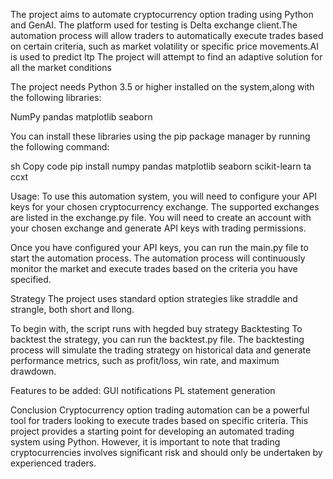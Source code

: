 
The project aims to automate cryptocurrency option trading using Python and GenAI. The platform used for testing is Delta exchange client.The automation process will allow traders to automatically execute trades based on certain criteria, such as market volatility or specific price movements.AI is used to predict ltp  The project will attempt to find an adaptive solution for all the market conditions

The project needs Python 3.5 or higher installed on the system,along with the following libraries:

NumPy
pandas
matplotlib
seaborn

You can install these libraries using the pip package manager by running the following command:

sh
Copy code
pip install numpy pandas matplotlib seaborn scikit-learn ta ccxt

Usage:
To use this automation system, you will need to configure your API keys for your chosen cryptocurrency exchange. The supported exchanges are listed in the exchange.py file. You will need to create an account with your chosen exchange and generate API keys with trading permissions.

Once you have configured your API keys, you can run the main.py file to start the automation process. The automation process will continuously monitor the market and execute trades based on the criteria you have specified.

Strategy
The project uses standard option strategies like straddle and strangle, both short and llong. 

To begin with, the script runs with hegded buy strategy 
Backtesting
To backtest the strategy, you can run the backtest.py file. The backtesting process will simulate the trading strategy on historical data and generate performance metrics, such as profit/loss, win rate, and maximum drawdown.

Features to be added:
GUI
notifications
PL statement generation 

Conclusion
Cryptocurrency option trading automation can be a powerful tool for traders looking to execute trades based on specific criteria. This project provides a starting point for developing an automated trading system using Python. However, it is important to note that trading cryptocurrencies involves significant risk and should only be undertaken by experienced traders.

